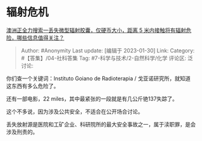 # 辐射危机
[澳洲正全力搜索一丢失微型辐射胶囊，仅硬币大小，距离 5 米内接触将有辐射危险，哪些信息值得关注？](https://www.zhihu.com/question/581315092/answer/2867472899)
> Author: #Anonymity
> Last update: [编辑于 2023-01-30]
> Link:
> Category: #【答集】/04-社科答集
> Tag: #7-科学与技术/2-自然科学/化学
> 评论区:
> 泛讨论:

你们查一个关键词：Instituto Goiano de Radioterapia / 戈亚诺研究所，就知道这东西有多么危险了。

还有一部电影，22 miles，其中最紧张的一段就是有几公斤铯137失踪了。

这个不多说，因为涉及公共安全，不适合在公开场合讨论。

丢失放射源是医院和工矿企业、科研院所的最大安全事故之一，属于渎职罪，是会涉及刑责的。
